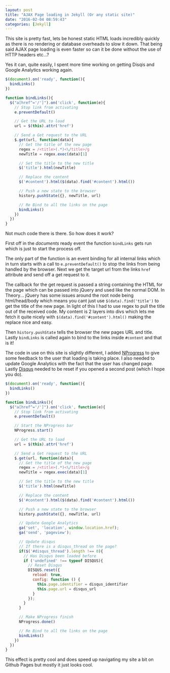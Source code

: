 ```yaml
---
layout: post
title: "AJAX Page loading in Jekyll (Or any static site)"
date: "2016-02-04 08:59:43"
categories: [Jekyll]
---
```


This site is pretty fast, lets be honest static HTML loads incredibly quickly as there is no rendering or database overheads to slow it down. That being said AJAX page loading is even faster so can it be done without the use of HTTP headers etc...?

Yes it can, quite easily, I spent more time working on getting Disqis and Google Analytics working again.

``` javascript
$(document).on('ready', function(){
  bindLinks()
})

function bindLinks(){
  $("a[href^='/']").on('click', function(e){
    // Stop link from activating
    e.preventDefault()

    // Get the URL to load
    url = $(this).attr('href')

    // Send a Get request to the URL
    $.get(url, function(data){
      // Get the title of the new page
      regex = /<title>(.*)<\/title>/g
      newTitle = regex.exec(data)[1]

      // Set the title to the new title
      $('title').html(newTitle)

      // Replace the content
      $('#content').html($(data).find('#content').html())

      // Push a new state to the browser
      history.pushState({}, newTitle, url)

      // Re Bind to all the links on the page
      bindLinks()
    })
  })
}
```

Not much code there is there. So how does it work?

First off in the _documents_ ready event the function `bindLinks` gets run which is just to start the process off.

The only part of the function is an event binding for all internal links which in turn starts with a call to `e.preventDefault()` to stop the links from being handled by the browser. Next we get the target url from the links `href` attribute and send off a get request to it.

The callback for the get request is passed a string containing the HTML for the page which can be passed into jQuery and used like the normal DOM. In Theory... jQuery has some issues around the root node being html/head/body which means you cant just use `$(data).find('title')` to get the title of the new page. In light of this I had to use regex to pull the title out of the received code. My content is 2 layers into divs which lets me fetch it quite nicely with `$(data).find('#content').html()` making the replace nice and easy.

Then `history.pushState` tells the browser the new pages URL and title. Lastly `bindLinks` is called again to bind to the links inside `#content` and that is it!

The code in use on this site is slightly different, I added [NProgress](http://ricostacruz.com/nprogress/) to give some feedback to the user that loading is taking place. I also needed to update Google Analytics with the fact that the user has changed page. Lastly [Disqus](https://disqus.com) needed to be reset if you opened a second post (which I hope you do).

``` javascript
$(document).on('ready', function(){
  bindLinks()
})

function bindLinks(){
  $("a[href^='/']").on('click', function(e){
    // Stop link from activating
    e.preventDefault()

    // Start the NProgress bar
    NProgress.start()

    // Get the URL to load
    url = $(this).attr('href')

    // Send a Get request to the URL
    $.get(url, function(data){
      // Get the title of the new page
      regex = /<title>(.*)<\/title>/g
      newTitle = regex.exec(data)[1]

      // Set the title to the new title
      $('title').html(newTitle)

      // Replace the content
      $('#content').html($(data).find('#content').html())

      // Push a new state to the browser
      history.pushState({}, newTitle, url)

      // Update Google Analytics
      ga('set', 'location', window.location.href);
      ga('send', 'pageview');

      // Update disqus
      // If there is a disqus_thread on the page?
      if($('#disqus_thread').length !== 0){
        // Has Disqus been loaded before
        if ('undefined' !== typeof DISQUS){
          // Reset Disqus
          DISQUS.reset({
            reload: true,
            config: function () {
              this.page.identifier = disqus_identifier
              this.page.url = disqus_url
            }
          });
        }
      }

      // Make NProgress finish
      NProgress.done()

      // Re Bind to all the links on the page
      bindLinks()
    })
  })
}
```

This effect is pretty cool and does speed up navigating my site a bit on Github Pages but mostly it just looks cool.
